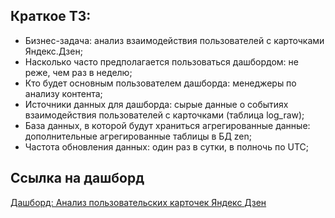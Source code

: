 ## Краткое ТЗ:

- Бизнес-задача: анализ взаимодействия пользователей с карточками Яндекс.Дзен;
- Насколько часто предполагается пользоваться дашбордом: не реже, чем раз в неделю;
- Кто будет основным пользователем дашборда: менеджеры по анализу контента;
- Источники данных для дашборда: cырые данные о событиях взаимодействия пользователей с карточками (таблица log_raw);
- База данных, в которой будут храниться агрегированные данные: дополнительные агрегированные таблицы в БД zen;
- Частота обновления данных: один раз в сутки, в полночь по UTC;

## Ссылка на дашборд

[Дашборд: Анализ пользовательских карточек Яндекс Дзен](https://public.tableau.com/views/Dashbord_Yandex_Dzen_16590115449770/Dashboard?:language=en-US&publish=yes&:display_count=n&:origin=viz_share_link)